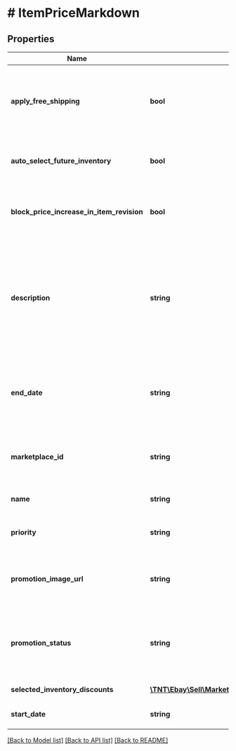 # # ItemPriceMarkdown

## Properties

Name | Type | Description | Notes
------------ | ------------- | ------------- | -------------
**apply_free_shipping** | **bool** | If set to &lt;code&gt;true&lt;/code&gt;, free shipping is applied to the first shipping service specified for the item. The first domestic shipping option is set to \&quot;free shipping,\&quot; regardless if the shipping &lt;b&gt;optionType&lt;/b&gt; for that service is set to &lt;code&gt;FLAT_RATE&lt;/code&gt;, &lt;code&gt;CALCULATED&lt;/code&gt;, or &lt;code&gt;NOT_SPECIFIED&lt;/code&gt; (freight). This flag essentially adds free shipping as a promotional bonus. &lt;br&gt;&lt;br&gt;&lt;b&gt;Default:&lt;/b&gt; &lt;code&gt;false&lt;/code&gt; | [optional]
**auto_select_future_inventory** | **bool** | If set to &lt;code&gt;true&lt;/code&gt;, eBay will automatically add inventory items to the markdown promotion if they meet the &lt;b&gt;selectedInventoryDiscounts&lt;/b&gt; criteria specified for the markdown promotion.  &lt;br&gt;&lt;br&gt;&lt;b&gt;Default:&lt;/b&gt; &lt;code&gt;false&lt;/code&gt; | [optional]
**block_price_increase_in_item_revision** | **bool** | If set to &lt;code&gt;true&lt;/code&gt;, price increases (including removing the free shipping flag) are blocked and an error message is returned if a seller attempts to adjust the price of an item that&#39;s partaking in this markdown promotion. If set to &lt;code&gt;false&lt;/code&gt;, an item is dropped from the markdown promotion if the seller adjusts the price.  &lt;br&gt;&lt;br&gt;&lt;b&gt;Default:&lt;/b&gt; &lt;code&gt;false&lt;/code&gt; | [optional]
**description** | **string** | This field is required if you are configuring an MARKDOWN_SALE promotion. &lt;br&gt;&lt;br&gt;This is the seller-defined \&quot;tag line\&quot; for the offer, such as \&quot;Save on designer shoes.\&quot; A tag line appears under the \&quot;offer-type text\&quot; that is generated for the promotion. The text is displayed on the offer tile that is shown on the seller&#39;s &lt;b&gt;All Offers&lt;/b&gt; page and on the event page for the promotion.  &lt;p class&#x3D;\&quot;tablenote\&quot;&gt;&lt;b&gt;Note:&lt;/b&gt; Offer-type text is a teaser that&#39;s presented throughout the buyer&#39;s journey through the sales flow and is generated by eBay. This text is not editable by the seller&amp;mdash;it&#39;s derived from the settings in the &lt;b&gt;discountRules&lt;/b&gt; and &lt;b&gt;discountSpecification&lt;/b&gt; fields&amp;mdash;and can be, for example, \&quot;20% off\&quot;.&lt;/p&gt;  &lt;br&gt;&lt;b&gt;Maximum length:&lt;/b&gt; 50 | [optional]
**end_date** | **string** | The date and time the promotion ends, in UTC format (&lt;code&gt;yyyy-MM-ddThh:mm:ssZ&lt;/code&gt;). The value supplied for &lt;b&gt;endDate&lt;/b&gt; must be at least 24 hours after the value supplied for the &lt;b&gt;startDate&lt;/b&gt; of the markdown promotion.&lt;br&gt;&lt;br&gt;For display purposes, convert this time into the local time of the seller.  &lt;br&gt;&lt;br&gt;&lt;b&gt;Max value:&lt;/b&gt;&lt;ul&gt;&lt;li&gt;&lt;code&gt;14&lt;/code&gt; days for the AT, CH, DE, ES, FR, IE, IT, and UK, marketplaces.&lt;/li&gt;  &lt;li&gt;&lt;code&gt;45&lt;/code&gt; days for all other marketplaces.&lt;/li&gt;&lt;/ul&gt; | [optional]
**marketplace_id** | **string** | The eBay marketplace ID of the site where the markdown promotion is hosted. Markdown promotions are supported on all eBay marketplaces. For implementation help, refer to &lt;a href&#x3D;&#39;https://developer.ebay.com/api-docs/sell/marketing/types/ba:MarketplaceIdEnum&#39;&gt;eBay API documentation&lt;/a&gt; | [optional]
**name** | **string** | The seller-defined name or &#39;title&#39; of the promotion that the seller can use to identify a promotion. This label is not displayed in end-user flows.  &lt;br&gt;&lt;br&gt;&lt;b&gt;Maximum length:&lt;/b&gt; 90 | [optional]
**priority** | **string** | This field is ignored in markdown promotions. For implementation help, refer to &lt;a href&#x3D;&#39;https://developer.ebay.com/api-docs/sell/marketing/types/sme:PromotionPriorityEnum&#39;&gt;eBay API documentation&lt;/a&gt; | [optional]
**promotion_image_url** | **string** | Required for CODED_COUPON, MARKDOWN_SALE, and ORDER_DISCOUNT promotions, populate this field with a URL that points to an image to be used with the promotion. This image is displayed on the seller&#39;s &lt;b&gt;All Offers&lt;/b&gt; page. The URL must point to either JPEG or PNG image and it must be a minimum of 500x500 pixels in dimension and cannot exceed 12Mb in size. | [optional]
**promotion_status** | **string** | The current status of the promotion. When creating a new promotion, you must set this value to either &lt;code&gt;DRAFT&lt;/code&gt; or &lt;code&gt;SCHEDULED&lt;/code&gt;.  &lt;br&gt;&lt;br&gt;Note that you must set this value to &lt;code&gt;SCHEDULED&lt;/code&gt; when you update a &lt;b&gt;RUNNING&lt;/b&gt; promotion. For implementation help, refer to &lt;a href&#x3D;&#39;https://developer.ebay.com/api-docs/sell/marketing/types/sme:PromotionStatusEnum&#39;&gt;eBay API documentation&lt;/a&gt; | [optional]
**selected_inventory_discounts** | [**\TNT\Ebay\Sell\Marketing\V1\Model\SelectedInventoryDiscount[]**](SelectedInventoryDiscount.md) | A list that defines the sets of selected items for the markdown promotion and the discount specified for promotion. | [optional]
**start_date** | **string** | The date and time the promotion starts in UTC format (&lt;code&gt;yyyy-MM-ddThh:mm:ssZ&lt;/code&gt;). For display purposes, convert this time into the local time of the seller. | [optional]

[[Back to Model list]](../../README.md#models) [[Back to API list]](../../README.md#endpoints) [[Back to README]](../../README.md)

